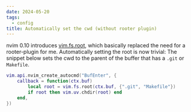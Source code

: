 ```yaml
---
date: 2024-05-20
tags:
  - config
title: Automatically set the cwd (without rooter plugin)
---
```


nvim 0.10 introduces
[vim.fs.root](https://neovim.io/doc/user/lua.html#vim.fs.root()), which
basically replaced the need for a rooter-plugin for me. Automatically setting
the root is now trivial: The snippet below sets the cwd to the parent of the
buffer that has a `.git` or `Makefile`.

```lua
vim.api.nvim_create_autocmd("BufEnter", {
	callback = function(ctx.buf)
		local root = vim.fs.root(ctx.buf, {".git", "Makefile"})
		if root then vim.uv.chdir(root) end
	end,
})
```
